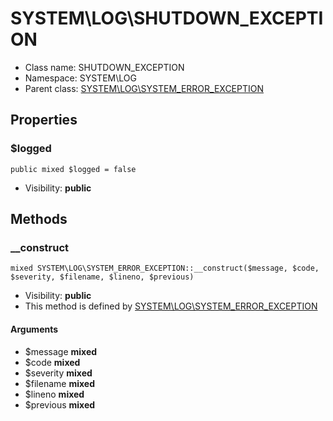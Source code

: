SYSTEM\LOG\SHUTDOWN_EXCEPTION
===============






* Class name: SHUTDOWN_EXCEPTION
* Namespace: SYSTEM\LOG
* Parent class: [SYSTEM\LOG\SYSTEM_ERROR_EXCEPTION](SYSTEM-LOG-SYSTEM_ERROR_EXCEPTION)





Properties
----------


### $logged

    public mixed $logged = false





* Visibility: **public**


Methods
-------


### __construct

    mixed SYSTEM\LOG\SYSTEM_ERROR_EXCEPTION::__construct($message, $code, $severity, $filename, $lineno, $previous)





* Visibility: **public**
* This method is defined by [SYSTEM\LOG\SYSTEM_ERROR_EXCEPTION](SYSTEM-LOG-SYSTEM_ERROR_EXCEPTION)


#### Arguments
* $message **mixed**
* $code **mixed**
* $severity **mixed**
* $filename **mixed**
* $lineno **mixed**
* $previous **mixed**


